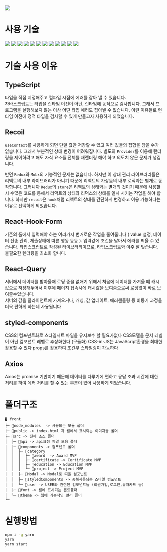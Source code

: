<img src="http://kdt-ai5-team08.elicecoding.com/assets/image/Logo.svg"/>

#  사용 기술
<div>
  <img src="https://img.shields.io/badge/Typescript-3178C6?style=flat-square&logo=Typescript&logoColor=white"/>
  <img src="https://img.shields.io/badge/React-61DAFB?style=flat-square&logo=React&logoColor=white"/>
  <img src="https://img.shields.io/badge/Recoil-black?style=flat-square&logo=Recoil&logoColor=white"/>
  <img src="https://img.shields.io/badge/ReactQuery-FF4154?style=flat-square&logo=ReactQuery&logoColor=white"/>
  <img src="https://img.shields.io/badge/ReactHookForm-EC5990?style=flat-square&logo=ReactHookForm&logoColor=white"/>
  <img src="https://img.shields.io/badge/Axios-5A29E4?style=flat-square&logo=Axios&logoColor=white"/>
  <img src="https://img.shields.io/badge/styledcomponents-DB7093?style=flat-square&logo=styled-components&logoColor=white"/>
  <img src="https://img.shields.io/badge/HTML-E34F26?style=flat-square&logo=HTML5&logoColor=white"/>
  <img src="https://img.shields.io/badge/CSS-1572B6?style=flat-square&logo=CSS3&logoColor=white"/>
  <img src="https://img.shields.io/badge/Git-F05032?style=flat-square&logo=Git&logoColor=white"/>
  <img src="https://img.shields.io/badge/GitLab-FC6D26?style=flat-square&logo=GitLab&logoColor=white"/>
  <img src="https://img.shields.io/badge/Yarn-2C8EBB?style=flat-square&logo=Yarn&logoColor=white"/>
</div>


# 기술 사용 이유
## TypeScript
타입을 직접 지정해주고 컴파일 시점에 에러를 잡아 낼 수 있습니다.<br>
자바스크립트는 타입을 런타임 이전이 아닌, 런타임에 동적으로 검사합니다.
그래서 프로그램을 실행해보지 않는 이상 어떤 타입 에러도 잡아낼 수 없습니다.
이런 이유들로 런타임 이전에 정적 타입을 검사할 수 있게 만들고자 사용하게 되었습니다.
## Recoil
`useContext`를 사용하게 되면 단일 값만 저장할 수 있고 여러 값들의 집합을 담을 수가 없습니다.
그래서 부분적인 상태 변경이 어려워집니다. 별도의 `Provider`를 이용해 랜더링을 제어하려고 해도 자식 요소들 전체를 재랜더링 해야 하고 의도치 않은 문제가 생깁니다.

반면 `Redux`와 `Mobx`의 기능적인 문제는 없습니다. 
하지만 이 상태 관리 라이브러리들은 리액트의 내부 라이브러리가 아니기 때문에
리액트의 가상돔의 내부 로직과는 별개로 동작합니다.
그러니까 `Redux`의 `store`은 리액트의 상태와는 별개의 것이기 때문에
사용할 시 수많은 코드를 통해서 리액트의 상태와 리덕스의 상태를 일치 시키는 작업을 해야 합니다. 
하지만 `recoil`은 `hook`처럼 리액트의 상태를 간단하게 변경하고 이용 가능하다는 이유로 선택하게 되었습니다.
## React-Hook-Form
기존의 폼에서 입력해야 하는 여러가지 번거로운 작업을 줄여줍니다
( value 설정, 데이터 전송 관리, 제출상태에 따른 행동 등등 ).
입력값에 조건을 달아서 에러를 띄울 수 있습니다.
타입스크립트로 작성된 라이브러리이므로, 타입스크립트와 아주 잘 맞습니다.
불필요한 렌더링을 최소화 합니다.
## React-Query
서버에서 데이터를 받아올때 로딩 중을 없애기 위해서 처음에 데이터를 가져올 떄 캐시 값으로 저장해두어서 이후에 페이지 접속시에 캐시값을 보여줌으로써 로딩없이 바로 보여줄수있습니다.<br>
서버의 값을 클라이언트에 가져오거나, 캐싱, 값 업데이트, 에러핸들링 등
비동기 과정을 더욱 편하게 하는데 사용됩니다
## styled-components
CSS의 컴포넌트화로 스타일시트 파일을 유지보수 할 필요가없다 CSS모델을 문서 레벨이 아닌 컴포넌트 레벨로 추상화한다 (모듈화)
CSS-in-JS는 JavaScript환경을 최대한 활용할 수 있다
props를 활용하여 조건부 스타일링이 가능하다
## Axios
Axios는 promise 기반이기 때문에 데이터를 다루기에 편하고
응답 초과 시간에 대한 처리를 하여 에러 처리를 할 수 있는 부분이 있어 사용하게 되었습니다.

# 폴더구조
```
🖥 front
├─ 📁node_modules  -> 사용되는 모듈 폴더
├─ 📁public -> index.html 과 웹에서 표시되는 이미지들 폴더
├─ 📁src -> 전체 소스 폴더
│  ├─ 📁api -> api요청 파일 모음 폴더
│  ├─ 📁components -> 컴포넌트 폴더
│  │  ├─ 📁category
│  │  │  ├─ 📁award  -> Award MVP
│  │  │  ├─ 📁certificate -> Certificate MVP
│  │  │  ├─ 📁education -> Education MVP
│  │  │  └─ 📁project -> Project MVP
│  │  ├─ 📁Modal -> Modal로 띄울 컴포넌트
│  │  ├─ 📁styledComponents -> 중복사용되는 스타일 컴포넌트
│  │  └─ 📁user -> USER와 관련된 컴포넌트들 (회원가입,로그인,유저카드 등)
│  ├─ 📁font -> 웹에 표시되는 폰트폴더
│  └─ 📁theme -> 웹에 기본적인 컬러 폴더
└─ 
```

# 실행방법
```bash
npm i -g yarn
yarn
yarn start
```
